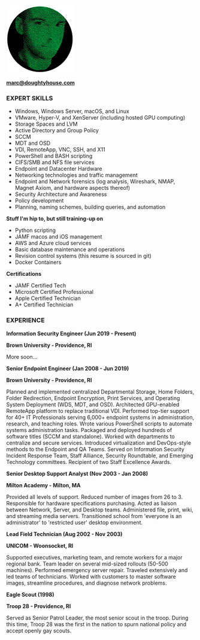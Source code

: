 ![I am a bunch of green dots](\images\face-stipple-circle.png)

**[marc@doughtyhouse.com](mailto:marc+githubresume@doughtyhouse.com)**

### EXPERT SKILLS

  * Windows, Windows Server, macOS, and Linux
  * VMware, Hyper-V, and XenServer (including hosted GPU computing)
  * Storage Spaces and LVM
  * Active Directory and Group Policy
  * SCCM
  * MDT and OSD
  * VDI, RemoteApp, VNC, SSH, and X11
  * PowerShell and BASH scripting
  * CIFS/SMB and NFS file services
  * Endpoint and Datacenter Hardware
  * Networking technologies and traffic management
  * Endpoint and Network forensics (log analysis, Wireshark, NMAP, Magnet Axiom, and hardware aspects thereof)
  * Security Architecture and Awareness
  * Policy development
  * Planning, naming schemes, building queries, and automation

**Stuff I'm hip to, but still training-up on**

  * Python scripting
  * JAMF macos and iOS management
  * AWS and Azure cloud services
  * Basic database maintenance and operations
  * Revision control systems (this resume is sourced in git)
  * Docker Containers
  
**Certifications**
  * JAMF Certified Tech
  * Microsoft Certified Professional
  * Apple Certified Technician
  * A+ Certified Technician

### EXPERIENCE

**Information Security Engineer (Jun 2019 - Present)**

**Brown University - Providence, RI**

More soon...


**Senior Endpoint Engineer (Jan 2008 - Jun 2019)**

**Brown University - Providence, RI**

Planned and implemented centralized Departmental Storage, Home Folders, Folder Redirection, Endpoint Encryption, Print Services, and Operating System Deployment (WDS, MDT, and OSD). Architected GPU-enabled RemoteApp platform to replace traditional VDI. Performed top-tier support for 40+ IT Professionals serving 6,000+ endpoint systems in administration, research, and teaching roles. Wrote various PowerShell scripts to automate systems administration tasks. Packaged and deployed hundreds of software titles (SCCM and standalone). Worked with departments to centralize and secure services. Introduced virtualization and DevOps-style methods to the Endpoint and QA Teams. Served on Information Security Incident Response Team, Staff Alliance, Security Roundtable, and Emerging Technology committees. Recipient of two Staff Excellence Awards.


**Senior Desktop Support Analyst (Nov 2003 - Jan 2008)**

**Milton Academy - Milton, MA**

Provided all levels of support. Reduced number of images from 26 to 3. Responsible for hardware specifications purchasing. Acted as liaison between Network, Server, and Desktop teams. Administered file, print, wiki, and streaming media servers. Transitioned school from 'everyone is an administrator' to 'restricted user' desktop environment.


**Lead Field Technician (Aug 2002 - Nov 2003)**

**UNICOM - Woonsocket, RI**

Supported executives, marketing team, and remote workers for a major regional bank. Team leader on several mid-sized rollouts (50-500 machines). Performed emergency server repair. Traveled extensively and led teams of technicians. Worked with customers to master software images, streamline procedures, and diagnose network problems.


**Eagle Scout (1998)**

**Troop 28 - Providence, RI**

Served as Senior Patrol Leader, the most senior scout in the troop. During this time, Troop 28 was the first in the nation to spurn national policy and accept openly gay scouts.
